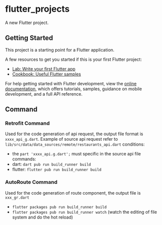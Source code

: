 # flutter_projects

A new Flutter project.

## Getting Started

This project is a starting point for a Flutter application.

A few resources to get you started if this is your first Flutter project:

- [Lab: Write your first Flutter app](https://docs.flutter.dev/get-started/codelab)
- [Cookbook: Useful Flutter samples](https://docs.flutter.dev/cookbook)

For help getting started with Flutter development, view the
[online documentation](https://docs.flutter.dev/), which offers tutorials,
samples, guidance on mobile development, and a full API reference.

## Command

### Retrofit Command

Used for the code generation of api request, the output file format is `xxxx_api_g.dart`.
Example of source api request refer to `lib/src/data/data_sources/remote/restaurants_api.dart`
conditions:
- the `part 'xxxx_api.g.dart';` must specific in the source api file
commands:
- dart: `dart pub run build_runner build` 
- flutter: `flutter pub run build_runner build`

### AutoRoute Command

Used for the code generation of route component, the output file is `xxx_gr.dart`
- `flutter packages pub run build_runner build`
- `flutter packages pub run build_runner watch` (watch the editing of file system and do the hot reload)